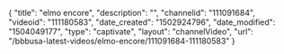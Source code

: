 {
    "title": "elmo encore",
    "description": "",
    "channelid": "111091684",
    "videoid": "111180583",
    "date_created": "1502924796",
    "date_modified": "1504049177",
    "type": "captivate",
    "layout": "channelVideo",
    "url": "\/bbbusa-latest-videos\/elmo-encore\/111091684-111180583"
}